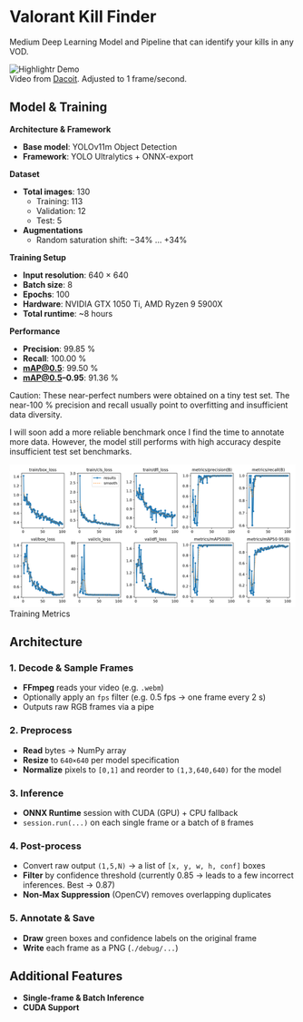 # Valorant Kill Finder

Medium Deep Learning Model and Pipeline that can identify your kills in any VOD.

![Highlightr Demo](docs/demo_resized.gif)  
Video from [Dacoit](https://www.youtube.com/@dacoiit). Adjusted to 1 frame/second.

## Model & Training

**Architecture & Framework**  
- **Base model**: YOLOv11m Object Detection
- **Framework**: YOLO Ultralytics + ONNX-export  

**Dataset**  
- **Total images**: 130  
  - Training: 113  
  - Validation: 12  
  - Test: 5  
- **Augmentations**  
  - Random saturation shift: −34% … +34%  

**Training Setup**  
- **Input resolution**: 640 × 640  
- **Batch size**: 8  
- **Epochs**: 100
- **Hardware**: NVIDIA GTX 1050 Ti, AMD Ryzen 9 5900X  
- **Total runtime**: ~8 hours  

**Performance**  
- **Precision**: 99.85 %  
- **Recall**: 100.00 %  
- **mAP@0.5**: 99.50 %  
- **mAP@0.5–0.95**: 91.36 %

Caution: These near-perfect numbers were obtained on a tiny test set. The near-100 % precision and recall usually point to overfitting and insufficient data diversity.

I will soon add a more reliable benchmark once I find the time to annotate more data. However, the model still performs with high accuracy despite insufficient test set benchmarks.

![Training Metrics](docs/result_small.png)  
Training Metrics

## Architecture

### 1. Decode & Sample Frames  
- **FFmpeg** reads your video (e.g. `.webm`)  
- Optionally apply an `fps` filter (e.g. 0.5 fps → one frame every 2 s)  
- Outputs raw RGB frames via a pipe

### 2. Preprocess  
- **Read** bytes → NumPy array 
- **Resize** to `640×640` per model specification
- **Normalize** pixels to `[0,1]` and reorder to `(1,3,640,640)` for the model

### 3. Inference  
- **ONNX Runtime** session with CUDA (GPU) + CPU fallback  
- `session.run(...)` on each single frame or a batch of `B` frames

### 4. Post-process  
- Convert raw output `(1,5,N)` → a list of `[x, y, w, h, conf]` boxes  
- **Filter** by confidence threshold (currently 0.85 -> leads to a few incorrect inferences. Best -> 0.87)  
- **Non-Max Suppression** (OpenCV) removes overlapping duplicates  

### 5. Annotate & Save  
- **Draw** green boxes and confidence labels on the original frame  
- **Write** each frame as a PNG (`./debug/...`)  

## Additional Features

- **Single-frame & Batch Inference**  
- **CUDA Support**  
